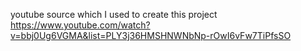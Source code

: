 youtube source which I used to create this project
https://www.youtube.com/watch?v=bbj0Ug6VGMA&list=PLY3j36HMSHNWNbNp-rOwI6vFw7TiPfsSO
